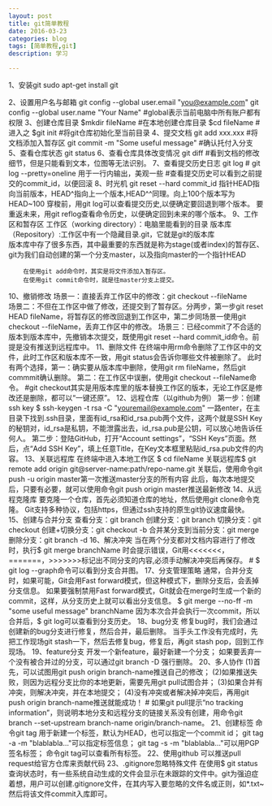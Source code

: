 ```yaml
---
layout: post
title: git简单教程
date: 2016-03-23
categories: blog
tags: [简单教程,git]
description: 学习

---
```


1、安装git
		sudo apt-get install git

2、设置用户名与邮箱
		git config --global user.email "you@example.com"
		git config --global user.name "Your Name"
		#global表示当前电脑中所有账户都有权限
3、创建仓库目录
		$mkdir fileName		#在本地创建仓库目录
		$cd fileName		#进入之
		$git init			#将git仓库初始化至当前目录
4、提交文档
		git add xxx.xxx							#将文档添加入暂存区
		git commit -m "Some useful message" 	#确认托付入分支
5、查看仓库状态
		git status
6、查看仓库具体改变情况
		git diff		#看到文档的修改细节，但是只能看到文本，位图等无法识别。
7、查看提交历史日志
		git log 	#	git log --pretty=oneline   用于一行内输出，美观一些
		#查看提交历史可以看到之前提交的commit_id，以便回滚
8、时光机
		git reset --hard commit_id
		指针HEAD指向当前版本，HEAD^指向上一个版本,HEAD^^同理。向上100个版本写为HEAD~100
		穿梭前，用git log可以查看提交历史,以便确定要回退到哪个版本。
		要重返未来，用git reflog查看命令历史，以便确定回到未来的哪个版本。
9、工作区和暂存区
		工作区（working directory）：电脑里能看到的目录
		版本库（Repository）:工作区中有一个隐藏目录.git，它就是git的版本库	
		版本库中存了很多东西，其中最重要的东西就是称为stage(或者index)的暂存区、git为我们自动创建的第一个分支master，以及指向master的一个指针HEAD

		在使用git add命令时，其实是将文件添加入暂存区。
		在使用git commit命令时，就是往master分支上提交。
10、撤销修改
		场景一：直接丢弃工作区中的修改：git checkout --fileName		
		场景二：不但在工作区中做了修改，还提交到了暂存区。分两步，第一步git reset HEAD fileName，将暂存区的修改回退到工作区中，第二步同场景一使用git checkout --fileName，丢弃工作区中的修改。
		场景三：已经commit了不合适的版本到版本库中，先撤销本次提交，既使用git reset --hard commit_id命令。前提是没有推送到远程库中。
11、删除文件
		在终端中用rm命令删除了工作区中的文件，此时工作区和版本库不一致，用git status会告诉你哪些文件被删除了。
		此时有两个选择，第一：确实要从版本库中删除，使用git rm fileName，然后git commmit确认删除。
		第二：在工作区中误删，使用git checkout --fileName命令。	#git checkout其实是用版本库里的版本替换工作区的版本，无论工作区是修改还是删除，都可以“一键还原”。
12、远程仓库（以github为例）
		第一步：创建ssh key	$ ssh-keygen -t rsa -C "youremail@example.com" 一路enter，在主目录下找到.ssh目录，里面有id_rsa和id_rsa.pub两个文件，这两个就是SSH Key的秘钥对，id_rsa是私钥，不能泄露出去，id_rsa.pub是公钥，可以放心地告诉任何人。
		第二步：登陆GitHub，打开“Account settings”，“SSH Keys”页面。然后，点“Add SSH Key”，填上任意Title，在Key文本框里粘贴id_rsa.pub文件的内容。
13、关联远程库
		在终端中进入本地工作区 $ cd fileName
		关联远程库$ git remote add origin git@server-name:path/repo-name.git 
		关联后，使用命令git push -u origin master第一次推送master分支的所有内容
		此后，每次本地提交后，只要有必要，就可以使用命令git push origin master推送最新修改
14、从远程克隆库
		要克隆一个仓库，首先必须知道仓库的地址，然后使用git clone命令克隆。
		Git支持多种协议，包括https，但通过ssh支持的原生git协议速度最快。
15、创建与合并分支
		查看分支：git branch
		创建分支：git branch <name>
		切换分支：git checkout <name>
		创建+切换分支：git checkout -b <name>
		合并某分支到当前分支：git merge <name>
		删除分支：git branch -d <name>
16、解决冲突
		当在两个分支都对文档内容进行了修改时，执行$ git merge branchName 时会提示错误，Git用<<<<<<<，=======，>>>>>>>标记出不同分支的内容,必须手动解决冲突后再保存。
		# $ git log --graph命令可以看到分支合并图。
17、分支管理策略
		通常，合并分支时，如果可能，Git会用Fast forward模式，但这种模式下，删除分支后，会丢掉分支信息。
		如果要强制禁用Fast forward模式，Git就会在merge时生成一个新的commit，这样，从分支历史上就可以看出分支信息。
		$ git merge --no-ff -m "some useful message" branchName
		因为本次合并会执行一次commit，所以合并后，$ git log可以查看到分支历史。
18、bug分支
		修复bug时，我们会通过创建新的bug分支进行修复，然后合并，最后删除。
		当手头工作没有完成时，先把工作现场git stash一下，然后去修复bug，修复后，再git stash pop，回到工作现场。
19、feature分支
		开发一个新feature，最好新建一个分支；
		如果要丢弃一个没有被合并过的分支，可以通过git branch -D <name>强行删除。
20、多人协作
    (1)首先，可以试图用git push origin branch-name推送自己的修改；
    (2)如果推送失败，则因为远程分支比你的本地更新，需要先用git pull试图合并；
    (3)如果合并有冲突，则解决冲突，并在本地提交；
    (4)没有冲突或者解决掉冲突后，再用git push origin branch-name推送就能成功！
	# 如果git pull提示“no tracking information”，则说明本地分支和远程分支的链接关系没有创建，用命令git branch --set-upstream branch-name origin/branch-name。
21、创建标签
    命令git tag <name>用于新建一个标签，默认为HEAD，也可以指定一个commit id；
    git tag -a <tagname> -m "blablabla..."可以指定标签信息；
    git tag -s <tagname> -m "blablabla..."可以用PGP签名标签；
    命令git tag可以查看所有标签。
22、使用github
	可以推送pull request给官方仓库来贡献代码
23、.gitignore忽略特殊文件
	在使用$ git status查询状态时，有一些系统自动生成的文件会显示在未跟踪的文件中。git为强迫症着想，用户可以创建.gitignore文件，在其内写入要忽略的文件名或正则，如*.txt~
	然后将该文件commit入库即可。








